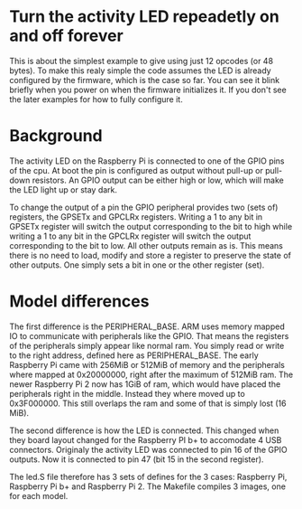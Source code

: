 Turn the activity LED repeadetly on and off forever
===================================================

This is about the simplest example to give using just 12 opcodes (or
48 bytes). To make this realy simple the code assumes the LED is
already configured by the firmware, which is the case so far. You can
see it blink briefly when you power on when the firmware initializes
it. If you don't see the later examples for how to fully configure it.

Background
==========

The activity LED on the Raspberry Pi is connected to one of the GPIO
pins of the cpu. At boot the pin is configured as output without
pull-up or pull-down resistors. An GPIO output can be either high or
low, which will make the LED light up or stay dark.

To change the output of a pin the GPIO peripheral provides two (sets
of) registers, the GPSETx and GPCLRx registers. Writing a 1 to any bit
in GPSETx register will switch the output corresponding to the bit to
high while writing a 1 to any bit in the GPCLRx register will switch
the output corresponding to the bit to low. All other outputs remain
as is. This means there is no need to load, modify and store a
register to preserve the state of other outputs. One simply sets a bit
in one or the other register (set).

Model differences
=================

The first difference is the PERIPHERAL_BASE. ARM uses memory mapped IO
to communicate with peripherals like the GPIO. That means the
registers of the peripherals simply appear like normal ram. You simply
read or write to the right address, defined here as PERIPHERAL_BASE.
The early Raspberry Pi came with 256MiB or 512MiB of memory and the
peripherals where mapped at 0x20000000, right after the maximum of
512MiB ram. The newer Raspberry Pi 2 now has 1GiB of ram, which would
have placed the peripherals right in the middle. Instead they where
moved up to 0x3F000000. This still overlaps the ram and some of that
is simply lost (16 MiB).

The second difference is how the LED is connected. This changed when
they board layout changed for the Raspberry PI b+ to accomodate 4 USB
connectors. Originaly the activity LED was connected to pin 16 of the
GPIO outputs. Now it is connected to pin 47 (bit 15 in the second
register).

The led.S file therefore has 3 sets of defines for the 3 cases:
Raspberry Pi, Raspberry Pi b+ and Raspberry Pi 2. The Makefile
compiles 3 images, one for each model.
